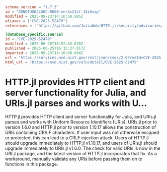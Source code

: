 ```toml
schema_version = "1.7.3"
id = "DONOTUSEJLSEC-0000-mnr4s21sf-15i6ssp"
modified = 2025-09-23T14:10:50.895Z
aliases = ["CVE-2025-52479"]
references = ["https://github.com/JuliaWeb/HTTP.jl/security/advisories/GHSA-4g68-4pxg-mw93", "https://github.com/JuliaWeb/URIs.jl/pull/66"]

[database_specific.source]
id = "CVE-2025-52479"
modified = 2025-06-26T18:57:43.670Z
published = 2025-06-25T16:15:27.017Z
imported = 2025-09-23T14:10:50.694Z
url = "https://services.nvd.nist.gov/rest/json/cves/2.0?cveId=CVE-2025-52479"
html_url = "https://nvd.nist.gov/vuln/detail/CVE-2025-52479"
```

# HTTP.jl provides HTTP client and server functionality for Julia, and URIs.jl parses and works with U...

HTTP.jl provides HTTP client and server functionality for Julia, and URIs.jl parses and works with Uniform Resource Identifiers (URIs). URIs.jl prior to version 1.6.0 and HTTP.jl prior to version 1.10.17 allows the construction of URIs containing CR/LF characters. If user input was not otherwise escaped or protected, this can lead to a CRLF injection attack. Users of HTTP.jl should upgrade immediately to HTTP.jl v1.10.17, and users of URIs.jl should upgrade immediately to URIs.jl v1.6.0. The check for valid URIs is now in the URI.jl package, and the latest version of HTTP.jl incorporates that fix. As a workaround, manually validate any URIs before passing them on to functions in this package.

